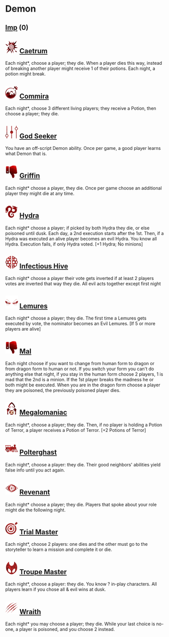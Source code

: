 # Demon

## [Imp](Imp) (0)

## ![](Caetrum/.image_big.png) [Caetrum](Caetrum)
Each night*, choose a player; they die. When a player dies this way, instead of breaking another player might receive 1 of their potions. Each night, a potion might break.

## ![](Commira/.image_big.png) [Commira](Commira)
Each night*, choose 3 different living players; they receive a Potion, then choose a player; they die.

## ![](God%20Seeker/.image_big.png) [God Seeker](God%20Seeker)
You have an off-script Demon ability. Once per game, a good player learns what Demon that is.

## ![](.image_big.png) [Griffin](Griffin)
Each night* choose a player, they die. Once per game choose an additional player they might die at any time.

## ![](Hydra/.image_big.png) [Hydra](Hydra)
Each night* choose a player; if picked by both Hydra they die, or else poisoned until dusk. Each day, a 2nd execution starts after the 1st. Then, if a Hydra was executed an alive player becomes an evil Hydra. You know all Hydra. Execution fails, if only Hydra voted. [+1 Hydra; No minions]

## ![](Infectious%20Hive/.image_big.png) [Infectious Hive](Infectious%20Hive)
Each night* choose a player their vote gets inverted if at least 2 players votes are inverted that way they die. All evil acts together except first night

## ![](Lemures/.image_big.png) [Lemures](Lemures)
Each night* choose a player; they die. The first time a Lemures gets executed by vote, the nominator becomes an Evil Lemures. [If 5 or more players are alive]

## ![](.image_big.png) [Mal](Mal)
Each night choose if you want to change from human form to dragon or from dragon form to human or not. If you switch your form you can't do anything else that night, if you stay in the human form choose 2 players, 1 is mad that the 2nd is a minion. If the 1st player breaks the madness he or both might be executed. When you are in the dragon form choose a player they are poisoned, the previously poisoned player dies.

## ![](Megalomaniac/.image_big.png) [Megalomaniac](Megalomaniac)
Each night*, choose a player; they die. Then, if no player is holding a Potion of Terror, a player receives a Potion of Terror. [+2 Potions of Terror]

## ![](Polterghast/.image_big.png) [Polterghast](Polterghast)
Each night*, choose a player: they die. Their good neighbors' abilities yield false info until you act again.

## ![](Revenant/.image_big.png) [Revenant](Revenant)
Each night* choose a player; they die. Players that spoke about your role might die the following night.

## ![](Trial%20Master/.image_big.png) [Trial Master](Trial%20Master)
Each night*, choose 2 players: one dies and the other must go to the storyteller to learn a mission and complete it or die.

## ![](Troupe%20Master/.image_big.png) [Troupe Master](Troupe%20Master)
Each night*, choose a player: they die. You know ? in-play characters. All players learn if you chose all & evil wins at dusk.

## ![](Wraith/.image_big.png) [Wraith](Wraith)
Each night* you may choose a player; they die. While your last choice is no-one, a player is poisoned, and you choose 2 instead.

